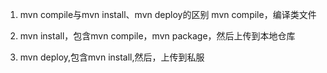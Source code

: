 1. mvn compile与mvn install、mvn deploy的区别
mvn compile，编译类文件

2. mvn install，包含mvn compile，mvn package，然后上传到本地仓库
3. mvn deploy,包含mvn install,然后，上传到私服